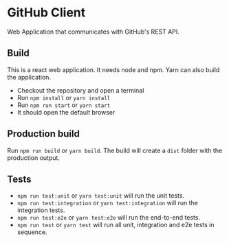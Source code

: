 # GitHub Client

Web Application that communicates with GitHub's REST API.

## Build
This is a react web application. It needs node and npm. Yarn can also build the application.
* Checkout the repository and open a terminal
* Run `npm install` or `yarn install`
* Run `npm run start` or `yarn start` 
* It should open the default browser

## Production build
Run `npm run build` or `yarn build`. The build will create a `dist` folder with the production output.

## Tests
* `npm run test:unit` or `yarn test:unit` will run the unit tests.
* `npm run test:integration` or `yarn test:integration` will run the integration tests.
* `npm run test:e2e` or `yarn test:e2e` will run the end-to-end tests.
* `npm run test` or `yarn test` will run all unit, integration and e2e tests in sequence.